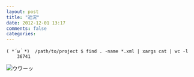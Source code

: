 ```yaml
---
layout: post
title: "近況"
date: 2012-12-01 13:17
comments: false
categories: 
---
```


    ( *´ω｀*)  /path/to/project $ find . -name *.xml | xargs cat | wc -l
        36741

![ウワーッ](http://dl.dropbox.com/u/54255753/blog/201212/blue.gif)
